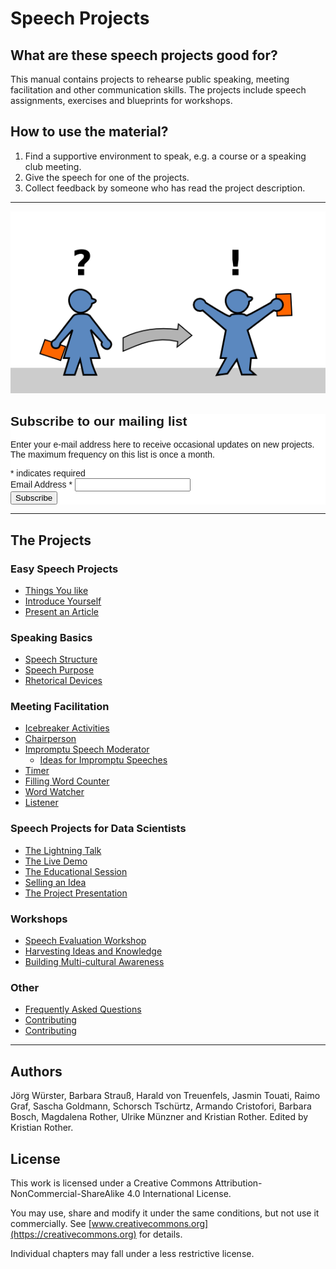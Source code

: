 
# Speech Projects

## What are these speech projects good for?

This manual contains projects to rehearse public speaking, meeting facilitation and other communication skills. The projects include speech assignments, exercises and blueprints for workshops.

## How to use the material?

1. Find a supportive environment to speak, e.g. a course or a speaking club meeting.
2. Give the speech for one of the projects.
3. Collect feedback by someone who has read the project description.

----

![](en/easy_speeches/easy_speeches.png)

<!-- Begin MailChimp Signup Form -->
<link href="//cdn-images.mailchimp.com/embedcode/classic-10_7.css" rel="stylesheet" type="text/css">
<style type="text/css">
	#mc_embed_signup{background:#fff; clear:left; font:14px Helvetica,Arial,sans-serif; }
	/* Add your own MailChimp form style overrides in your site stylesheet or in this style block.
	   We recommend moving this block and the preceding CSS link to the HEAD of your HTML file. */
</style>
<div id="mc_embed_signup">
<form action="//academis.us4.list-manage.com/subscribe/post?u=a6c762ea342839ee3bac14f2a&amp;id=9bae266dd1" method="post" id="mc-embedded-subscribe-form" name="mc-embedded-subscribe-form" class="validate" target="_blank" novalidate>
    <div id="mc_embed_signup_scroll">
	<h2>Subscribe to our mailing list</h2>
	<p>Enter your e-mail address here to receive occasional updates on new projects. The maximum frequency on this list is once a month. </p>
	
<div class="indicates-required"><span class="asterisk">*</span> indicates required</div>
<div class="mc-field-group">
	<label for="mce-EMAIL">Email Address  <span class="asterisk">*</span>
</label>
	<input type="email" value="" name="EMAIL" class="required email" id="mce-EMAIL">
</div>
	<div id="mce-responses" class="clear">
		<div class="response" id="mce-error-response" style="display:none"></div>
		<div class="response" id="mce-success-response" style="display:none"></div>
	</div>    <!-- real people should not fill this in and expect good things - do not remove this or risk form bot signups-->
    <div style="position: absolute; left: -5000px;" aria-hidden="true"><input type="text" name="b_a6c762ea342839ee3bac14f2a_9bae266dd1" tabindex="-1" value=""></div>
    <div class="clear"><input type="submit" value="Subscribe" name="subscribe" id="mc-embedded-subscribe" class="button"></div>
    </div>
</form>
</div>
<script type='text/javascript' src='//s3.amazonaws.com/downloads.mailchimp.com/js/mc-validate.js'></script><script type='text/javascript'>(function($) {window.fnames = new Array(); window.ftypes = new Array();fnames[0]='EMAIL';ftypes[0]='email';}(jQuery));var $mcj = jQuery.noConflict(true);</script>
<!--End mc_embed_signup-->

----

## The Projects

### Easy Speech Projects

* [Things You like](en/easy_speeches/things_you_like.md)
* [Introduce Yourself](en/easy_speeches/introduce_yourself.md)
* [Present an Article](en/easy_speeches/present_an_article.md)

### Speaking Basics

* [Speech Structure](en/speaking_basics/structure.md)
* [Speech Purpose](en/speaking_basics/speech_purpose.md)
* [Rhetorical Devices](en/speaking_basics/rhetorical_devices.md)

### Meeting Facilitation

* [Icebreaker Activities](en/meeting_facilitation/icebreakers.md)
* [Chairperson](en/meeting_facilitation/chairperson.md)
* [Impromptu Speech Moderator](en/meeting_facilitation/impromptu_moderator.md)
  * [Ideas for Impromptu Speeches](en/meeting_facilitation/ideas_impromptu.md)
* [Timer](en/meeting_facilitation/timer.md)
* [Filling Word Counter](en/meeting_facilitation/filling_words.md)
* [Word Watcher](en/meeting_facilitation/word_watcher.md)
* [Listener](en/meeting_facilitation/listener.md)

### Speech Projects for Data Scientists

* [The Lightning Talk](en/data_speeches/lightning_talk.md)
* [The Live Demo](en/data_speeches/live_demo.md)
* [The Educational Session](en/data_speeches/educational_session.md)
* [Selling an Idea](en/data_speeches/selling_an_idea.md)
* [The Project Presentation](en/data_speeches/project_presentation.md)

### Workshops

* [Speech Evaluation Workshop](en/workshops/speech_evaluation.md)
* [Harvesting Ideas and Knowledge](en/workshops/harvesting_ideas.md)
* [Building Multi-cultural Awareness](en/multi_cultural_awareness/whats_your_position.md)


### Other

* [Frequently Asked Questions](en/faq.md)
* [Contributing](en/contributions.md)
* [Contributing](en/contributing.md)

----

## Authors

Jörg Würster, Barbara Strauß, Harald von Treuenfels, Jasmin Touati, Raimo Graf, Sascha Goldmann, Schorsch Tschürtz, Armando Cristofori, Barbara Bosch, Magdalena Rother, Ulrike Münzner and Kristian Rother. Edited by Kristian Rother.


## License

This work is licensed under a Creative Commons Attribution-NonCommercial-ShareAlike 4.0 International License. 

You may use, share and modify it under the same conditions, but not use it commercially. See [www.creativecommons.org](https://creativecommons.org) for details.

Individual chapters may fall under a less restrictive license.

